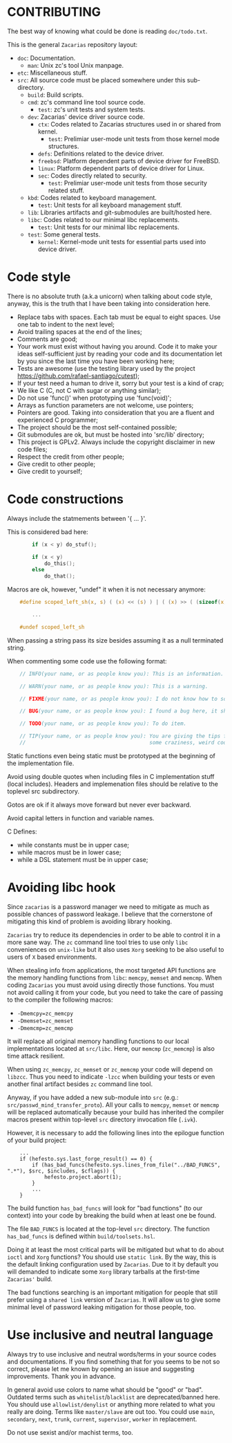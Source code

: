 # CONTRIBUTING

The best way of knowing what could be done is reading ``doc/todo.txt``.

This is the general ``Zacarias`` repository layout:

- ``doc``: Documentation.
    - ``man``: Unix zc's tool Unix manpage.
- ``etc``: Miscellaneous stuff.
- ``src``: All source code must be placed somewhere under this sub-directory.
    - ``build``: Build scripts.
    - ``cmd``: zc's command line tool source code.
        - ``test``: zc's unit tests and system tests.
    - ``dev``: Zacarias' device driver source code.
        - ``ctx``: Codes related to Zacarias structures used in or shared from kernel.
            - ``test``: Prelimiar user-mode unit tests from those kernel mode structures.
        - ``defs``: Definitions related to the device driver.
        - ``freebsd``: Platform dependent parts of device driver for FreeBSD.
        - ``linux``: Platform dependent parts of device driver for Linux.
        - ``sec``: Codes directly related to security.
            - ``test``: Prelimiar user-mode unit tests from those security related stuff.
    - ``kbd``: Codes related to keyboard management.
        - ``test``: Unit tests for all keyboard management stuff.
    - ``lib``: Libraries artifacts and git-submodules are built/hosted here.
    - ``libc``: Codes related to our minimal libc replacements.
        - ``test``: Unit tests for our minimal libc replacements.
    - ``test``: Some general tests.
        - ``kernel``: Kernel-mode unit tests for essential parts used into device driver.

# Code style

There is no absolute truth (a.k.a unicorn) when talking about code style, anyway, this is the truth that I have
been taking into consideration here.

- Replace tabs with spaces. Each tab must be equal to eight spaces. Use one tab to indent to the next level;
- Avoid trailing spaces at the end of the lines;
- Comments are good;
- Your work must exist without having you around. Code it to make your ideas self-sufficient just by reading
  your code and its documentation let by you since the last time you have been working here;
- Tests are awesome (use the testing library used by the project <https://github.com/rafael-santiago/cutest>);
- If your test need a human to drive it, sorry but your test is a kind of crap;
- We like C (C, not C with sugar or anything similar);
- Do not use 'func()' when prototyping use 'func(void)';
- Arrays as function parameters are not welcome, use pointers;
- Pointers are good. Taking into consideration that you are a fluent and experienced C programmer;
- The project should be the most self-contained possible;
- Git submodules are ok, but must be hosted into 'src/lib' directory;
- This project is GPLv2. Always include the copyright disclaimer in new code files;
- Respect the credit from other people;
- Give credit to other people;
- Give credit to yourself;

# Code constructions

Always include the statmements between '{ ... }'.

This is considered bad here:

```c
        if (x < y) do_stuf();

        if (x < y)
            do_this();
        else
            do_that();
```

Macros are ok, however, "undef" it when it is not necessary anymore:

```c
    #define scoped_left_sh(x, s) ( (x) << (s) ) | ( (x) >> ( (sizeof(x) << 3) - (s) ) )

        ...

    #undef scoped_left_sh
```

When passing a string pass its size besides assuming it as a null terminated string.

When commenting some code use the following format:

```c
    // INFO(your name, or as people know you): This is an information.

    // WARN(your name, or as people know you): This is a warning.

    // FIXME(your name, or as people know you): I do not know how to solve it.

    // BUG(your name, or as people know you): I found a bug here, it should be fixed.

    // TODO(your name, or as people know you): To do item.

    // TIP(your name, or as people know you): You are giving the tips for people understand
    //                                        some craziness, weird code chunk.
```

Static functions even being static must be prototyped at the beginning of the implementation file.

Avoid using double quotes when including files in C implementation stuff (local includes). Headers
and implemenation files should be relative to the toplevel src subdirectory.

Gotos are ok if it always move forward but never ever backward.

Avoid capital letters in function and variable names.

C Defines:

- while constants must be in upper case;
- while macros must be in lower case;
- while a DSL statement must be in upper case;

# Avoiding libc hook

Since ``zacarias`` is a password manager we need to mitigate as much as possible chances of password leakage.
I believe that the cornerstone of mitigating this kind of problem is avoiding library hooking.

``Zacarias`` try to reduce its dependencies in order to be able to control it in a more sane way. The ``zc``
command line tool tries to use only ``libc`` conveniences on ``unix-like`` but it also uses ``Xorg`` seeking
to be also useful to users of ``X`` based environments.

When stealing info from applications, the most targeted API functions are the memory handling functions from
``libc``: ``memcpy``, ``memset`` and ``memcmp``. When coding ``Zacarias`` you must avoid using directly
those functions. You must not avoid calling it from your code, but you need to take the care of passing
to the compiler the following macros:

- ``-Dmemcpy=zc_memcpy``
- ``-Dmemset=zc_memset``
- ``-Dmemcmp=zc_memcmp``

It will replace all original memory handling functions to our local implementations located at ``src/libc``.
Here, our ``memcmp`` (``zc_memcmp``) is also time attack resilient.

When using ``zc_memcpy``, ``zc_memset`` or ``zc_memcmp`` your code will depend on ``libzcc``. Thus you
need to indicate ``-lzcc`` when building your tests or even another final artifact besides ``zc``
command line tool.

Anyway, if you have added a new sub-module into ``src`` (e.g.: ``src/passwd_mind_transfer_proto``). All
your calls to ``memcpy``, ``memset`` or ``memcmp`` will be replaced automatically because your build has
inherited the compiler macros present within top-level ``src`` directory invocation file (``.ivk``).

However, it is necessary to add the following lines into the epilogue function of your build project:

```
    ...
    if (hefesto.sys.last_forge_result() == 0) {
        if (has_bad_funcs(hefesto.sys.lines_from_file("../BAD_FUNCS", ".*"), $src, $includes, $cflags)) {
            hefesto.project.abort(1);
        }
        ...
    }
```

The build function ``has_bad_funcs`` will look for "bad functions" (to our context) into your code by
breaking the build when at least one be found.

The file ``BAD_FUNCS`` is located at the top-level ``src`` directory. The function ``has_bad_funcs`` is
defined within ``build/toolsets.hsl``.

Doing it at least the most critical parts will be mitigated but what to do about ``ioctl`` and ``Xorg``
functions? You should use ``static link``. By the way, this is the default linking configuration used
by ``Zacarias``. Due to it by default you will demanded to indicate some ``Xorg`` library tarballs at the
first-time ``Zacarias'`` build.

The bad functions searching is an important mitigation for people that still prefer using a ``shared link``
version of ``Zacarias``. It will allow us to give some minimal level of password leaking mitigation for those
people, too.

# Use inclusive and neutral language

Always try to use inclusive and neutral words/terms in your source codes and documentations. If you find something that
for you seems to be not so correct, please let me known by opening an issue and suggesting improvements. Thank you in
advance.

In general avoid use colors to name what should be "good" or "bad". Outdated terms such as ``whitelist``/``blacklist``
are deprecated/banned here. You should use ``allowlist/denylist`` or anything more related to what you really are doing. Terms
like ``master/slave`` are out too. You could use ``main``, ``secondary``, ``next``, ``trunk``, ``current``, ``supervisor``,
``worker`` in replacement.

Do not use sexist and/or machist terms, too.

